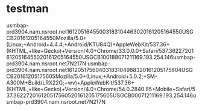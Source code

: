 # testman
<?xml+version='1.0'+encoding='UTF-8'?><MISCitiMobileLogRecord><TerminalID></TerminalID><LogonID></LogonID><ServerID>usmbap-prd3904.nam.nsroot.net</ServerID><SessionID>161205164550031831044630</SessionID><SessionStartDateTime>20161205164550</SessionStartDateTime><AcquirerBusinessCode>USGCB</AcquirerBusinessCode><LogRecordDatetime>20161205164550</LogRecordDatetime><ClientPlatform>Mozilla/5.0+(Linux;+Android+4.4.4;+Android/KTU84Q)+AppleWebKit/537.36+(KHTML,+like+Gecko)+Version/4.0+Chrome/33.0.0.0+Safari/537.36</ClientPlatform><SourceDeviceIdentifier>22</SourceDeviceIdentifier><RemoteAccessCode>7</RemoteAccessCode><TransactionStartDateTime>20161205164550</TransactionStartDateTime><TransactionEndDateTime>20161205164550</TransactionEndDateTime><RelationshipIssuerBusinessCode>USGCB</RelationshipIssuerBusinessCode><CompletionStatus>1</CompletionStatus><CustomerInputErrorCount>0</CustomerInputErrorCount><PrintRecordCount>0</PrintRecordCount><IFXErrorCode>1880</IFXErrorCode><TransactionType>712</TransactionType><LogRecordType>1</LogRecordType><SessionLanguage>1</SessionLanguage><SessionEndDateTime></SessionEndDateTime><ClientIPAddress>169.193.254.146</ClientIPAddress><ClientHostName>usmbap-prd3904.nam.nsroot.net</ClientHostName><ClientConnectionType>7</ClientConnectionType><UserAddedCookie>N</UserAddedCookie><DisplayMode>2</DisplayMode><LogonIdType>17</LogonIdType><SessionType>N</SessionType></MISCitiMobileLogRecord>
<?xml+version='1.0'+encoding='UTF-8'?><MISCitiMobileLogRecord><TerminalID></TerminalID><LogonID></LogonID><ServerID>usmbap-prd3904.nam.nsroot.net</ServerID><SessionID>161205175604031831049883</SessionID><SessionStartDateTime>20161205175604</SessionStartDateTime><AcquirerBusinessCode>USGCB</AcquirerBusinessCode><LogRecordDatetime>20161205175605</LogRecordDatetime><ClientPlatform>Mozilla/5.0+(Linux;+Android+5.0.2;+SM-A300M+Build/LRX22G;+wv)+AppleWebKit/537.36+(KHTML,+like+Gecko)+Version/4.0+Chrome/54.0.2840.85+Mobile+Safari/537.36</ClientPlatform><SourceDeviceIdentifier>22</SourceDeviceIdentifier><RemoteAccessCode>7</RemoteAccessCode><TransactionStartDateTime>20161205175605</TransactionStartDateTime><TransactionEndDateTime>20161205175605</TransactionEndDateTime><RelationshipIssuerBusinessCode>USGCB</RelationshipIssuerBusinessCode><CompletionStatus>0</CompletionStatus><CustomerInputErrorCount>0</CustomerInputErrorCount><PrintRecordCount>0</PrintRecordCount><TransactionType>712</TransactionType><LogRecordType>1</LogRecordType><SessionLanguage>1</SessionLanguage><SessionEndDateTime></SessionEndDateTime><ClientIPAddress>169.193.254.146</ClientIPAddress><ClientHostName>usmbap-prd3904.nam.nsroot.net</ClientHostName><ClientConnectionType>7</ClientConnectionType><UserAddedCookie>N</UserAddedCookie><DisplayMode>2</DisplayMode><LogonIdType>17</LogonIdType><SessionType>N</SessionType></MISCitiMobileLogRecord>
